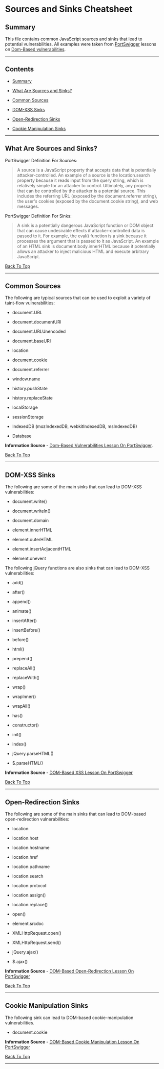 # Sources and Sinks Cheatsheet

## Summary

This file contains common JavaScript sources and sinks that lead to potential vulnerabilities. All examples were taken from [PortSwigger](https://portswigger.net/ "PortSwigger Website") lessons on [Dom-Based vulnerabilities](https://portswigger.net/web-security/dom-based "Dom Based Vulnerabilities Lesson On PortSwigger").

---

## Contents

* [Summary](#summary "Jump To Section")

* [What Are Sources and Sinks?](#what-are-sources-and-sinks "Jump To Section")

* [Common Sources](#common-sources "Jump To Section")

* [DOM-XSS Sinks](#dom-xss-sinks "Jump To Section")

* [Open-Redirection Sinks](#open-redirection-sinks "Jump To Section")

* [Cookie Manipulation Sinks](#cookie-manipulation-sinks "Jump To Section")

---

## What Are Sources and Sinks?

PortSwigger Definition For Sources:

> A source is a JavaScript property that accepts data that is potentially attacker-controlled. An example of a source is the location.search property because it reads input from the query string, which is relatively simple for an attacker to control. Ultimately, any property that can be controlled by the attacker is a potential source. This includes the referring URL (exposed by the document.referrer string), the user's cookies (exposed by the document.cookie string), and web messages.

PortSwigger Definition For Sinks:

> A sink is a potentially dangerous JavaScript function or DOM object that can cause undesirable effects if attacker-controlled data is passed to it. For example, the eval() function is a sink because it processes the argument that is passed to it as JavaScript. An example of an HTML sink is document.body.innerHTML because it potentially allows an attacker to inject malicious HTML and execute arbitrary JavaScript.

[Back To Top](#sources-and-sinks-cheatsheet "Jump To Top")

---

## Common Sources

The following are typical sources that can be used to exploit a variety of taint-flow vulnerabilities:

* document.URL

* document.documentURI

* document.URLUnencoded

* document.baseURI

* location

* document.cookie

* document.referrer

* window.name

* history.pushState

* history.replaceState

* localStorage

* sessionStorage

* IndexedDB (mozIndexedDB, webkitIndexedDB, msIndexedDB)

* Database

**Information Source** - [Dom-Based Vulnerabilities Lesson On PortSwigger](https://portswigger.net/web-security/dom-based "Dom Based Vulnerabilities Lesson On PortSwigger").

[Back To Top](#sources-and-sinks-cheatsheet "Jump To Top")

---

## DOM-XSS Sinks

The following are some of the main sinks that can lead to DOM-XSS vulnerabilities:

* document.write()

* document.writeln()

* document.domain

* element.innerHTML

* element.outerHTML

* element.insertAdjacentHTML

* element.onevent

The following jQuery functions are also sinks that can lead to DOM-XSS vulnerabilities:

* add()

* after()

* append()

* animate()

* insertAfter()

* insertBefore()

* before()

* html()

* prepend()

* replaceAll()

* replaceWith()

* wrap()

* wrapInner()

* wrapAll()

* has()

* constructor()

* init()

* index()

* jQuery.parseHTML()

* $.parseHTML()

**Information Source** - [DOM-Based XSS Lesson On PortSwigger](https://portswigger.net/web-security/cross-site-scripting/dom-based "DOM-Based XSS Lesson On PortSwigger")

[Back To Top](#sources-and-sinks-cheatsheet "Jump To Top")

---

## Open-Redirection Sinks

The following are some of the main sinks that can lead to DOM-based open-redirection vulnerabilities:

* location

* location.host

* location.hostname

* location.href

* location.pathname

* location.search

* location.protocol

* location.assign()

* location.replace()

* open()

* element.srcdoc

* XMLHttpRequest.open()

* XMLHttpRequest.send()

* jQuery.ajax()

* $.ajax()

**Information Source** - [DOM-Based Open-Redirection Lesson On PortSwigger](https://portswigger.net/web-security/dom-based/open-redirection "DOM-Based Open-Redirection Lesson On PortSwigger")

[Back To Top](#sources-and-sinks-cheatsheet "Jump To Top")

---

## Cookie Manipulation Sinks

The following sink can lead to DOM-based cookie-manipulation vulnerabilities.

* document.cookie

**Information Source** - [DOM-Based Cookie Manipulation  Lesson On PortSwigger](https://portswigger.net/web-security/dom-based/cookie-manipulation "DOM-Based Cookie Manipulation  Lesson On PortSwigger")

[Back To Top](#sources-and-sinks-cheatsheet "Jump To Top")

---
